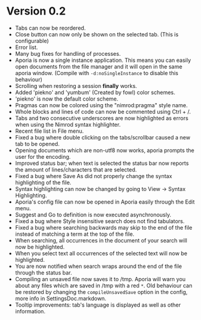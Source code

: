 Version 0.2
=============

* Tabs can now be reordered.
* Close button can now only be shown on the selected tab. (This is configurable)
* Error list.
* Many bug fixes for handling of processes.
* Aporia is now a single instance application. This means you can easily
  open documents from the file manager and it will open in the same aporia window.
  (Compile with ``-d:noSingleInstance`` to disable this behaviour)
* Scrolling when restoring a session **finally** works.
* Added 'piekno' and 'yumbum' (Created by fowl) color schemes.
* 'piekno' is now the default color scheme.
* Pragmas can now be colored using the "nimrod:pragma" style name.
* Whole blocks and lines of code can now be commented using Ctrl + /.
* Tabs and two consecutive underscores are now highlighted as errors when using
the Nimrod syntax highlighter.
* Recent file list in File menu.
* Fixed a bug where double clicking on the tabs/scrollbar caused a new tab to
  be opened.
* Opening documents which are non-utf8 now works, aporia prompts the user for
  the encoding.
* Improved status bar; when text is selected the status bar now reports the
  amount of lines/characters that are selected.
* Fixed a bug where Save As did not properly change the syntax highlighting of
  the file.
* Syntax highlighting can now be changed by going to View -> Syntax Highlighting.
* Aporia's config file can now be opened in Aporia easily through the Edit menu.
* Suggest and Go to definition is now executed asynchronously.
* Fixed a bug where Style insensitive search does not find tabulators.
* Fixed a bug where searching backwards may skip to the end of the file instead
  of matching a term at the top of the file.
* When searching, all occurrences in the document of your search will now be
  highlighted.
* When you select text all occurrences of the selected text will now be highlighted.
* You are now notified when search wraps around the end of the file through the 
  status bar.
* Compiling an unsaved file now saves it to /tmp. Aporia will warn you about any
  files which are saved in /tmp with a red ``*``. Old behaviour can be restored
  by changing the ``compileUnsavedSave`` option in the config, more info in
  SettingsDoc.markdown.
* Tooltip improvements: tab's language is displayed as well as other information.
